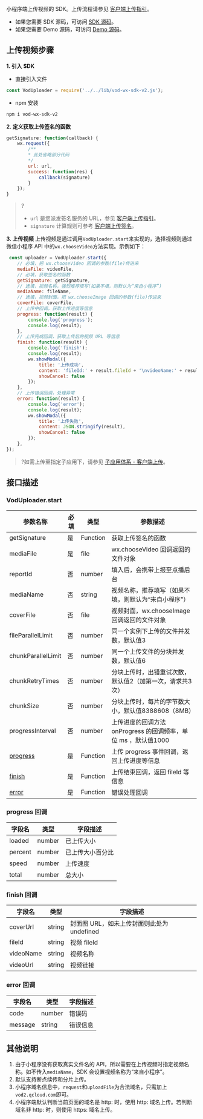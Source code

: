 小程序端上传视频的 SDK。上传流程请参见 [客户端上传指引](/document/product/266/9219)。

- 如果您需要 SDK 源码，可访问 [SDK 源码](https://github.com/tencentyun/vod-wx-sdk-v2/)。
- 如果您需要 Demo 源码，可访问 [Demo 源码](https://github.com/tencentyun/vod-wx-sdk-v2/tree/master/demo)。

## 上传视频步骤

**1. 引入 SDK**

- 直接引入文件
```js
const VodUploader = require('../../lib/vod-wx-sdk-v2.js');
```
- npm 安装
```bash
npm i vod-wx-sdk-v2
```

**2. 定义获取上传签名的函数**

```js
getSignature: function(callback) {
    wx.request({
        /**
        * 此处省略部分代码
        */
        url: url,
        success: function(res) {
            callback(signature)
        }
    });
}
```

>?
>- `url` 是您派发签名服务的 URL，参见 [客户端上传指引](https://cloud.tencent.com/document/product/266/9219)。
>- `signature` 计算规则可参考 [客户端上传签名](https://cloud.tencent.com/document/product/266/9221)。

**3. 上传视频**
上传视频是通过调用`VodUploader.start`来实现的，选择视频则通过微信小程序 API 中的`wx.chooseVideo`方法实现。示例如下：

```js
 const uploader = VodUploader.start({
    // 必填，把 wx.chooseVideo 回调的参数(file)传进来
    mediaFile: videoFile, 
    // 必填，获取签名的函数
    getSignature: getSignature, 
    // 选填，视频名称，强烈推荐填写(如果不填，则默认为“来自小程序”)
    mediaName: fileName, 
    // 选填，视频封面，把 wx.chooseImage 回调的参数(file)传进来
    coverFile: coverFile, 
    // 上传中回调，获取上传进度等信息
    progress: function(result) {
        console.log('progress');
        console.log(result);
    },
    // 上传完成回调，获取上传后的视频 URL 等信息
    finish: function(result) {
        console.log('finish');
        console.log(result);
        wx.showModal({
            title: '上传成功',
            content: 'fileId:' + result.fileId + '\nvideoName:' + result.videoName,
            showCancel: false
        });
    },
    // 上传错误回调，处理异常
    error: function(result) {
        console.log('error');
        console.log(result);
        wx.showModal({
            title: '上传失败',
            content: JSON.stringify(result),
            showCancel: false
        });
    },
});
```
>?如需上传至指定子应用下，请参见 [子应用体系 - 客户端上传](https://cloud.tencent.com/document/product/266/14574#.E5.AE.A2.E6.88.B7.E7.AB.AF.E4.B8.8A.E4.BC.A0)。

## 接口描述

### VodUploader.start

| 参数名称         | 必填   | 类型       | 参数描述      |
| ------------ | ---- | -------- | --------- |
| getSignature    | 是    | Function     | 获取上传签名的函数  |
| mediaFile | 是 | file | wx.chooseVideo 回调返回的文件对象
| reportId    | 否    | number     | 填入后，会携带上报至点播后台  |
| mediaName | 否 | string | 视频名称，推荐填写（如果不填，则默认为“来自小程序”）
| coverFile | 否 | file | 视频封面，wx.chooseImage 回调返回的文件对象
| fileParallelLimit    | 否    | number     | 同一个实例下上传的文件并发数，默认值3  |
| chunkParallelLimit    | 否    | number     | 同一个上传文件的分块并发数，默认值6  |
| chunkRetryTimes    | 否    | number     | 分块上传时，出错重试次数，默认值2（加第一次，请求共3次）  |
| chunkSize    | 否    | number     | 分块上传时，每片的字节数大小，默认值8388608（8MB）  |
| progressInterval    | 否    | number     | 上传进度的回调方法 onProgress 的回调频率，单位 ms ，默认值1000  |
| [progress](#y1) | 是 | Function | 上传 progress 事件回调，返回上传进度等信息
| [finish](#y2) | 是 | Function | 上传结束回调，返回 fileId 等信息
| [error](#y3) | 是 | Function | 错误处理回调

### progress 回调[](id:y1)

| 字段名 | 类型 | 字段描述 |
| ------- | ------- | ------- |
| loaded | number | 已上传大小 |
| percent | number | 已上传大小百分比 |
| speed | number | 上传速度 |
| total | number | 总大小 |

### finish 回调[](id:y2)

| 字段名 | 类型 | 字段描述 |
| ------- | ------- | ------- |
| coverUrl | string | 封面图 URL，如未上传封面则此处为 undefined |
| fileId | string | 视频 fileId |
| videoName | string | 视频名称 |
| videoUrl | string | 视频链接 |

### error 回调[](id:y3)

| 字段名 | 类型 | 字段描述 |
| ------- | ------- | ------- |
| code | number | 错误码 |
| message | string | 错误信息 |

## 其他说明

1. 由于小程序没有获取真实文件名的 API，所以需要在上传视频时指定视频名称。如不传入`mediaName`，SDK 会设置视频名称为“来自小程序”。
2. 默认支持断点续传和分片上传。
3. 小程序域名信息中，`request`和`uploadFile`为合法域名，只需加上`vod2.qcloud.com`即可。
4.  小程序端默认判断当前页面的域名是 http: 时，使用 http: 域名上传。若判断域名非 http: 时，则使用 https: 域名上传。 
